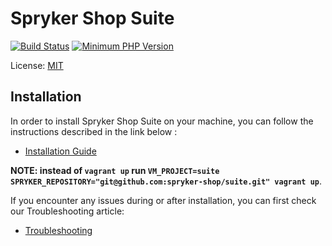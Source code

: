 # Spryker Shop Suite
[![Build Status](https://api.travis-ci.org/spryker-shop/suite.svg?branch=master)](https://travis-ci.org/spryker-shop/suite)
[![Minimum PHP Version](https://img.shields.io/badge/php-%3E%3D%207.1-8892BF.svg)](https://php.net/)

License: [MIT](LICENSE)

## Installation
In order to install Spryker Shop Suite on your machine, you can follow the instructions described in the link below :

* [Installation Guide](https://academy.spryker.com/getting_started/installation_guide.html)

__NOTE: instead of `vagrant up` run `VM_PROJECT=suite SPRYKER_REPOSITORY="git@github.com:spryker-shop/suite.git" vagrant up`__.

If you encounter any issues during or after installation, you can first check our Troubleshooting article:

* [Troubleshooting](https://academy.spryker.com/getting_started/troubleshooting.html)
